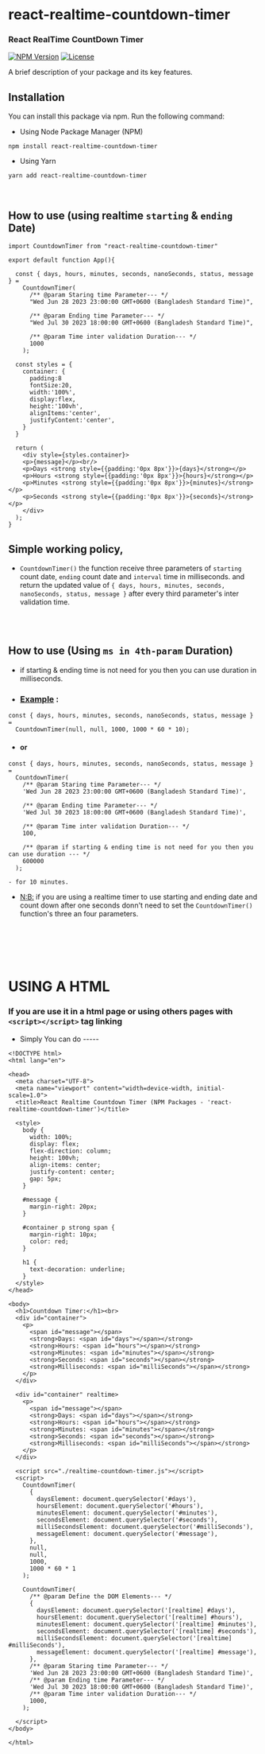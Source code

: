 # react-realtime-countdown-timer

### React RealTime CountDown Timer

[![NPM Version](https://img.shields.io/npm/v/react-realtime-countdown-timer.svg)](https://www.npmjs.com/package/react-realtime-countdown-timer)
[![License](https://img.shields.io/npm/l/react-realtime-countdown-timer.svg)](https://github.com/AmirWorkplace/react-realtime-countdown-timer)

A brief description of your package and its key features.

## Installation

You can install this package via npm. Run the following command:

- Using Node Package Manager (NPM)

```shell
npm install react-realtime-countdown-timer
```

- Using Yarn

```shell
yarn add react-realtime-countdown-timer
```

<br/>

## How to use (using realtime `starting` & `ending` Date)

```
import CountdownTimer from "react-realtime-countdown-timer"

export default function App(){

  const { days, hours, minutes, seconds, nanoSeconds, status, message } =
    CountdownTimer(
      /** @param Staring time Parameter--- */
      "Wed Jun 28 2023 23:00:00 GMT+0600 (Bangladesh Standard Time)",

      /** @param Ending time Parameter--- */
      "Wed Jul 30 2023 18:00:00 GMT+0600 (Bangladesh Standard Time)",

      /** @param Time inter validation Duration--- */
      1000
    );

  const styles = {
    container: {
      padding:8
      fontSize:20,
      width:'100%',
      display:flex,
      height:'100vh',
      alignItems:'center',
      justifyContent:'center',
    }
  }

  return (
    <div style={styles.container}>
    <p>{message}</p><br/>
    <p>Days <strong style={{padding:'0px 8px'}}>{days}</strong></p>
    <p>Hours <strong style={{padding:'0px 8px'}}>{hours}</strong></p>
    <p>Minutes <strong style={{padding:'0px 8px'}}>{minutes}</strong></p>
    <p>Seconds <strong style={{padding:'0px 8px'}}>{seconds}</strong></p>
    </div>
  );
}
```

## Simple working policy,

- `CountdownTimer()` the function receive three parameters of `starting` count date, `ending` count date and `interval` time in milliseconds. and return the updated value of `{ days, hours, minutes, seconds, nanoSeconds, status, message }` after every third parameter's inter validation time.

<br/> <br/>

## How to use (Using `ms in 4th-param` Duration)

- if starting & ending time is not need for you then you can use duration in milliseconds.

- ### [Example](#) :

```
const { days, hours, minutes, seconds, nanoSeconds, status, message } =
  CountdownTimer(null, null, 1000, 1000 * 60 * 10);
```

- #### or

```
const { days, hours, minutes, seconds, nanoSeconds, status, message } =
  CountdownTimer(
    /** @param Staring time Parameter--- */
    'Wed Jun 28 2023 23:00:00 GMT+0600 (Bangladesh Standard Time)',

    /** @param Ending time Parameter--- */
    'Wed Jul 30 2023 18:00:00 GMT+0600 (Bangladesh Standard Time)',

    /** @param Time inter validation Duration--- */
    100,

    /** @param if starting & ending time is not need for you then you can use duration --- */
    600000
  );

- for 10 minutes.

```

- [N:B:](#) if you are using a realtime timer to use starting and ending date and count down after one seconds donn't need to set the `CountdownTimer()` function's three an four parameters.

<br/><br/><br/><br/>

# USING A HTML

### If you are use it in a html page or using others pages with `<script></script>` tag linking

- Simply You can do -----

```
<!DOCTYPE html>
<html lang="en">

<head>
  <meta charset="UTF-8">
  <meta name="viewport" content="width=device-width, initial-scale=1.0">
  <title>React Realtime Countdown Timer (NPM Packages - 'react-realtime-countdown-timer')</title>

  <style>
    body {
      width: 100%;
      display: flex;
      flex-direction: column;
      height: 100vh;
      align-items: center;
      justify-content: center;
      gap: 5px;
    }

    #message {
      margin-right: 20px;
    }

    #container p strong span {
      margin-right: 10px;
      color: red;
    }

    h1 {
      text-decoration: underline;
    }
  </style>
</head>

<body>
  <h1>Countdown Timer:</h1><br>
  <div id="container">
    <p>
      <span id="message"></span>
      <strong>Days: <span id="days"></span></strong>
      <strong>Hours: <span id="hours"></span></strong>
      <strong>Minutes: <span id="minutes"></span></strong>
      <strong>Seconds: <span id="seconds"></span></strong>
      <strong>Milliseconds: <span id="milliSeconds"></span></strong>
    </p>
  </div>

  <div id="container" realtime>
    <p>
      <span id="message"></span>
      <strong>Days: <span id="days"></span></strong>
      <strong>Hours: <span id="hours"></span></strong>
      <strong>Minutes: <span id="minutes"></span></strong>
      <strong>Seconds: <span id="seconds"></span></strong>
      <strong>Milliseconds: <span id="milliSeconds"></span></strong>
    </p>
  </div>

  <script src="./realtime-countdown-timer.js"></script>
  <script>
    CountdownTimer(
      {
        daysElement: document.querySelector('#days'),
        hoursElement: document.querySelector('#hours'),
        minutesElement: document.querySelector('#minutes'),
        secondsElement: document.querySelector('#seconds'),
        milliSecondsElement: document.querySelector('#milliSeconds'),
        messageElement: document.querySelector('#message'),
      },
      null,
      null,
      1000,
      1000 * 60 * 1
    );

    CountdownTimer(
      /** @param Define the DOM Elements--- */
      {
        daysElement: document.querySelector('[realtime] #days'),
        hoursElement: document.querySelector('[realtime] #hours'),
        minutesElement: document.querySelector('[realtime] #minutes'),
        secondsElement: document.querySelector('[realtime] #seconds'),
        milliSecondsElement: document.querySelector('[realtime] #milliSeconds'),
        messageElement: document.querySelector('[realtime] #message'),
      },
      /** @param Staring time Parameter--- */
      'Wed Jun 28 2023 23:00:00 GMT+0600 (Bangladesh Standard Time)',
      /** @param Ending time Parameter--- */
      'Wed Jul 30 2023 18:00:00 GMT+0600 (Bangladesh Standard Time)',
      /** @param Time inter validation Duration--- */
      1000,
    );

  </script>
</body>

</html>

```
